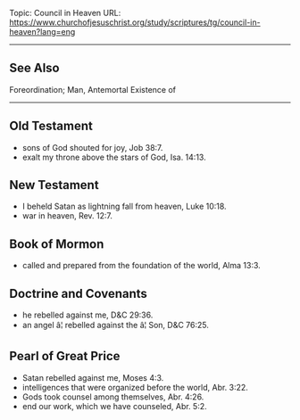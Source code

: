 Topic: Council in Heaven
URL: https://www.churchofjesuschrist.org/study/scriptures/tg/council-in-heaven?lang=eng

---

## See Also

Foreordination; Man, Antemortal Existence of

---

## Old Testament

- sons of God shouted for joy, Job 38:7.
- exalt my throne above the stars of God, Isa. 14:13.

## New Testament

- I beheld Satan as lightning fall from heaven, Luke 10:18.
- war in heaven, Rev. 12:7.

## Book of Mormon

- called and prepared from the foundation of the world, Alma 13:3.

## Doctrine and Covenants

- he rebelled against me, D&C 29:36.
- an angel â¦ rebelled against the â¦ Son, D&C 76:25.

## Pearl of Great Price

- Satan rebelled against me, Moses 4:3.
- intelligences that were organized before the world, Abr. 3:22.
- Gods took counsel among themselves, Abr. 4:26.
- end our work, which we have counseled, Abr. 5:2.

